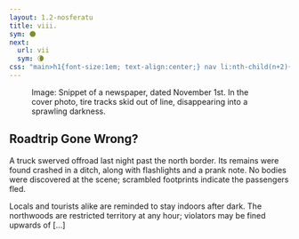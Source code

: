 ```yaml
---
layout: 1.2-nosferatu
title: viii.
sym: 🌑︎
next:
  url: vii
  sym: 🌘︎
css: "main>h1{font-size:1em; text-align:center;} nav li:nth-child(n+2){display:none;} header h2{color:#404040;} nav li{color:#808080;} main h2{text-transform:uppercase; font-weight:bold; font-size:2em; text-align:center;} #gradient{position:relative; height:5em; background:linear-gradient(rgba(16,16,16,0),rgba(16,16,16,1)); margin-top:-5em;} figcaption{max-width:400px;}"
---
```

<div class="book" markdown="1">
<figure><img src="{%include url.html%}/assets/img/au/8-0.png" alt=""/>
<figcaption><span class="x">Image: </span>Snippet of a newspaper, dated November 1st. In the cover photo, tire tracks skid out of line, disappearing into a sprawling darkness.</figcaption></figure>

## Roadtrip Gone Wrong?

A truck swerved offroad last night past the north border. Its remains were found crashed in a ditch, along with flashlights and a prank note. No bodies were discovered at the scene; scrambled footprints indicate the passengers fled.

Locals and tourists alike are reminded to stay indoors after dark. The northwoods are restricted territory at any hour; violators may be fined upwards of [...]

<div id="gradient"></div>
</div>